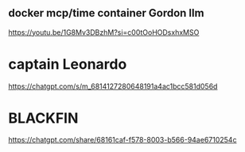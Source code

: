 #
## docker mcp/time container Gordon llm
https://youtu.be/1G8Mv3DBzhM?si=c00tOoHODsxhxMSO
# captain Leonardo
https://chatgpt.com/s/m_6814127280648191a4ac1bcc581d056d
# BLACKFIN
https://chatgpt.com/share/68161caf-f578-8003-b566-94ae6710254c

